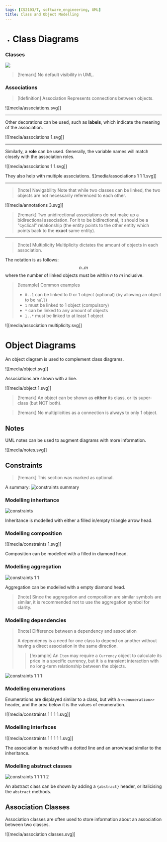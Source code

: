 ```yaml
---
tags: [CS2103/T, software_engineering, UML]
title: Class and Object Modelling
---
```

- # Class Diagrams
### Classes


![](media/classnotations.svg)

> [!remark] No default visibility in UML.

### Associations

> [!definition] Association
> Represents connections between objects.

![[media/associations.svg]]

---

Other decorations can be used, such as **labels**, which indicate the meaning of the association.

![[media/associations 1.svg]]

---

Similarly, a **role** can be used. Generally, the variable names will match closely with the association roles. 

![[media/associations 1 1.svg]]

They also help with multiple associations.
![[media/associations 1 1 1.svg]]

---

> [!note] Navigability
> Note that while two classes can be linked, the two objects are not necessarily referenced to each other. 

![[media/annotations 3.svg]]

> [!remark] Two unidirectional associations do not make up a bidirectional association.
> For it to be bidirectional, it should be a "cyclical" relationship (the entity points to the other entity which points back to the **exact** same entity).

---

> [!note] Multiplicity
> Multiplicity dictates the amount of objects in each association.

The notation is as follows:
$$
n..m
$$
where the number of linked objects must be within $n$ to $m$ inclusive.

> [!example] Common examples
> - `0..1` can be linked to 0 or 1 object (optional)  (by allowing an object to be `null`)
> - `1` must be linked to 1 object (compulsory)
> - `*` can be linked to any amount of objects
> - `1..*` must be linked to at least 1 object

![[media/association multiplicity.svg]]

# Object Diagrams

An object diagram is used to complement class diagrams. 

![[media/object.svg]]

Associations are shown with a line.

![[media/object 1.svg]]
> [!remark] An object can be shown as **either** its class, or its super-class (but NOT both).

> [!remark] No multiplicities as a connection is always to only 1 object.
## Notes

UML notes can be used to augment diagrams with more information.

![[media/notes.svg]]

## Constraints

> [!remark] This section was marked as optional.

A summary:
![constraints summary](media/constraints%20summary.svg)
### Modelling inheritance

![constraints](media/constraints.svg)


Inheritance is modelled with either a filled in/empty triangle arrow head.
### Modelling composition


![[media/constraints 1.svg]]

Composition can be modelled with a filled in diamond head.

### Modelling aggregation


![constraints 1 1](media/constraints%201%201.svg)

Aggregation can be modelled with a empty diamond head.

> [!note] Since the aggregation and composition are similar symbols are similar, it is recommended not to use the aggregation symbol for clarity.

### Modelling dependencies

> [!note] Difference between a dependency and association
> 
> A dependency is a need for one class to depend on another without having a direct association in the same direction.
> 
> > [!example] 
> > An `Item` may require a `Currency` object to calculate its price in a specific currency, but it is a transient interaction with no long-term relationship between the objects.

![constraints 1 1 1](media/constraints%201%201%201.svg)
### Modelling enumerations

Enumerations are displayed similar to a class, but with a `<<enumeration>>` header, and the area below it is the values of enumeration.

![[media/constraints 1 1 1 1.svg]]

### Modelling interfaces

![[media/constraints 1 1 1 1 1.svg]]

The association is marked with a dotted line and an arrowhead similar to the inheritance.
### Modelling abstract classes

![constraints 1 1 1 1 2](media/constraints%201%201%201%201%202.svg)

An abstract class can be shown by adding a `{abstract}` header, or italicising the `abstract`  methods.

## Association Classes

Association classes are often used to store information about an association between two classes.

![[media/association classes.svg]]
